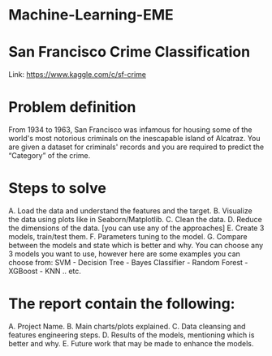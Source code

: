 # Machine-Learning-EME
# San Francisco Crime Classification
Link: https://www.kaggle.com/c/sf-crime
# Problem definition
From 1934 to 1963, San Francisco was infamous for housing some of the
world's most notorious criminals on the inescapable island of Alcatraz.
You are given a dataset for criminals' records and you are required to predict
the “Category” of the crime.
# Steps to solve
A. Load the data and understand the features and the target.
B. Visualize the data using plots like in Seaborn/Matplotlib.
C. Clean the data.
D. Reduce the dimensions of the data. [you can use any of the approaches]
E. Create 3 models, train/test them.
F. Parameters tuning to the model.
G. Compare between the models and state which is better and why.
You can choose any 3 models you want to use, however here are some
examples you can choose from:
SVM - Decision Tree - Bayes Classifier - Random Forest - XGBoost - KNN .. etc.
# The report contain the following:
A. Project Name.
B. Main charts/plots explained.
C. Data cleansing and features engineering steps.
D. Results of the models, mentioning which is better and why.
E. Future work that may be made to enhance the models.
